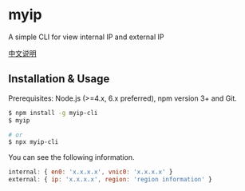 # myip

A simple CLI for view internal IP and external IP

[中文说明](/README_CN.md)

## Installation & Usage

Prerequisites: Node.js (>=4.x, 6.x preferred), npm version 3+ and Git.

``` sh
$ npm install -g myip-cli
$ myip

# or
$ npx myip-cli
```

You can see the following information.

``` js
internal: { en0: 'x.x.x.x', vnic0: 'x.x.x.x' }
external: { ip: 'x.x.x.x', region: 'region information' }
```
